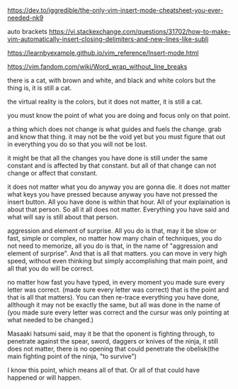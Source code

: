 https://dev.to/iggredible/the-only-vim-insert-mode-cheatsheet-you-ever-needed-nk9

auto brackets https://vi.stackexchange.com/questions/31702/how-to-make-vim-automatically-insert-closing-delimiters-and-new-lines-like-subli

https://learnbyexample.github.io/vim_reference/Insert-mode.html

https://vim.fandom.com/wiki/Word_wrap_without_line_breaks

there is a cat, with brown and white, and black and white colors
but the thing is, it is still a cat. 

the virtual reality is the colors, but it does not matter, it is still a cat.

you must know the point of what you are doing and focus only on that point.

a thing which does not change is what guides and fuels the change. grab and know that thing. it may not be the void yet but you must figure that out in everything you do so that you will not be lost.

it might be that all the changes you have done is still under the same constant and is affected by that constant. but all of that change can not change or affect that constant.

it does not matter what you do anyway you are gonna die. it does not matter what keys you have pressed because anyway you have not pressed the insert button. All you have done is within that hour. All of your explaination is about that person. So all it all does not matter. Everything you have said and what will say is still about that person.

aggression and element of surprise. All you do is that, may it be slow or fast, simple or complex, no matter how many chain of techniques, you do not need to memorize, all you do is that, in the name of "aggression and element of surprise". And that is all that matters. you can move in very high speed, without even thinking but simply accomplishing that main point, and all that you do will be correct. 

no matter how fast you have typed, in every moment you made sure every letter was correct. (made sure every letter was correct) that is the point and that is all that matters). You can then re-trace everything you have done, allthough it may not be exactly the same, but all was done in the name of (you made sure every letter was correct and the cursur was only pointing at what needed to be changed.)

Masaaki hatsumi said, may it be that the oponent is fighting through, to penetrate against the spear, sword, daggers or knives of the ninja, it still does not matter, there is no opening that could penetrate the obelisk(the main fighting point of the ninja, "to survive") 

I know this point, which means all of that. Or all of that could have happened or will happen.

